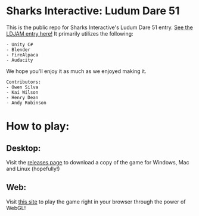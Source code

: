 # Sharks Interactive: Ludum Dare 51
This is the public repo for Sharks Interactive's Ludum Dare 51 entry. [See the LDJAM entry here!](https://ldjam.com/events/ludum-dare/51/$296631)
It primarily utilizes the following:
```
- Unity C#
- Blender
- FireAlpaca
- Audacity
```
We hope you'll enjoy it as much as we enjoyed making it.  
```
Contributors:  
- Owen Silva
- Kai Wilson
- Henry Dean
- Andy Robinson
```

# How to play:

## Desktop:
Visit the [releases page](https://github.com/Sharks-Interactive/Ludum-Dare-51/releases) to download a copy of the game for Windows, Mac and Linux (hopefully!)  

## Web:
Visit [this site](https://sharks-interactive.github.io/Ludum-Dare-51/) to play the game right in your browser through the power of WebGL!  

